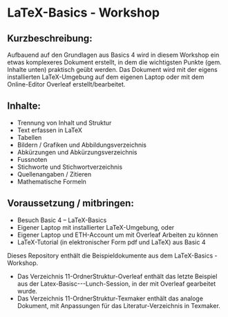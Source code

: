 # LaTeX-Basics - Workshop

## Kurzbeschreibung:
Aufbauend auf den Grundlagen aus Basics 4 wird in diesem Workshop ein etwas komplexeres Dokument erstellt, in dem die wichtigsten Punkte (gem. Inhalte unten) praktisch geübt werden. Das Dokument wird mit der eigens installierten LaTeX-Umgebung auf dem eigenen Laptop oder mit dem Online-Editor Overleaf erstellt/bearbeitet.
 
## Inhalte:
-	Trennung von Inhalt und Struktur
-	Text erfassen in LaTeX
-	Tabellen
-	Bildern / Grafiken und Abbildungsverzeichnis
-	Abkürzungen und Abkürzungsverzeichnis
-	Fussnoten
-	Stichworte und Stichwortverzeichnis
-	Quellenangaben / Zitieren
-	Mathematische Formeln
 
## Voraussetzung / mitbringen:
-	Besuch Basic 4 – LaTeX-Basics
-	Eigener Laptop mit installierter LaTeX-Umgebung, oder
-	Eigener Laptop und ETH-Account um mit Overleaf Arbeiten zu können
-	LaTeX-Tutorial (in elektronischer Form pdf und LaTeX) aus Basic 4
 


Dieses Repository enthält die Beispieldokumente aus dem LaTeX-Basics - Workshop.

- Das Verzeichnis 11-OrdnerStruktur-Overleaf enthält das letzte Beispiel aus der Latex-Basisc---Lunch-Session, in der mit Overleaf gearbeitet wurde.
- Das Verzeichnis 11-OrdnerStruktur-Texmaker enthält das analoge Dokument, mit Anpassungen für das Literatur-Verzeichnis in Texmaker.
